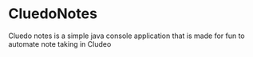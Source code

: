 # CluedoNotes
Cluedo notes is a simple java console application that is made for fun to automate note taking in Cludeo
